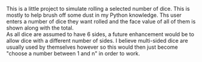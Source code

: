 This is a little project to simulate rolling a selected number of dice.
This is mostly to help brush off some dust in my Python knowledge.
Ths user enters a number of dice they want rolled and the face value of all of them is shown along with the total.  
As all dice are assumed to have 6 sides, a future enhancement would be to allow dice with a different number of sides. I
believe multi-sided dice are usually used by themselves however so this would then just become "choose a number between
1 and n" in order to work. 